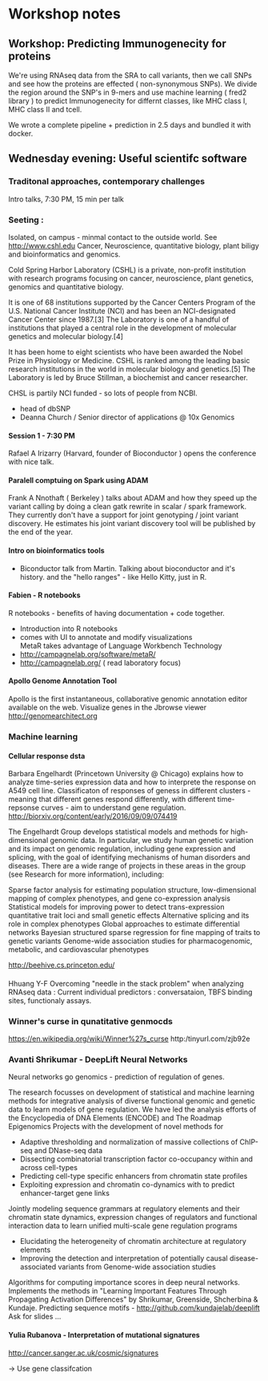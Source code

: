 
# Workshop notes 

## Workshop: Predicting Immunogenecity for proteins  

We're using RNAseq data from the SRA to call variants, then we call SNPs and see how the proteins are effected ( non-synonymous SNPs). We divide the region around the SNP's in 9-mers and use machine learning ( fred2 library ) to predict Immunogenecity for differnt classes, like MHC class I, MHC class II and tcell. 

We wrote a complete pipeline + prediction in 2.5 days and bundled it with docker.

## Wednesday evening: Useful scientifc software 
### Traditonal approaches, contemporary challenges 
Intro talks, 7:30 PM, 15 min per talk 

### Seeting : 
Isolated, on campus - minmal contact to the outside world.
See http://www.cshl.edu 
Cancer, Neuroscience, quantitative biology, plant biligy and bioinformatics and genomics.  

Cold Spring Harbor Laboratory (CSHL) is a private, non-profit institution with research programs focusing on cancer, neuroscience, plant genetics, genomics and quantitative biology.

It is one of 68 institutions supported by the Cancer Centers Program of the U.S. National Cancer Institute (NCI) and has been an NCI-designated Cancer Center since 1987.[3] The Laboratory is one of a handful of institutions that played a central role in the development of molecular genetics and molecular biology.[4]

It has been home to eight scientists who have been awarded the Nobel Prize in Physiology or Medicine. CSHL is ranked among the leading basic research institutions in the world in molecular biology and genetics.[5] The Laboratory is led by Bruce Stillman, a biochemist and cancer researcher. 

CHSL is partily NCI funded - so lots of people from NCBI. 
- head of dbSNP 
- Deanna Church / Senior director of applications @ 10x Genomics 

#### Session 1 - 7:30 PM 
Rafael A Irizarry  (Harvard, founder of Bioconductor ) opens the conference with nice talk. 

#### Paralell comptuing on Spark using ADAM 
Frank A Nnothaft ( Berkeley ) talks about ADAM and how they speed up the variant calling by doing a clean gatk rewrite in scalar / spark framework. They currently don't have a support for joint genotyping / joint variant discovery. He estimates his joint variant discovery tool will be published by the end of the year. 


#### Intro on bioinformatics tools 
- Biconductor talk from Martin. Talking about bioconductor and it's history. and the "hello ranges" - like Hello Kitty, just in R. 

#### Fabien - R notebooks  
R notebooks - benefits of having documentation + code together. 
- Introduction into R notebooks  
- comes with UI to annotate and modify visualizations   
MetaR takes advantage of Language Workbench Technology
- http://campagnelab.org/software/metaR/ 
- http://campagnelab.org/ ( read laboratory focus) 

#### Apollo Genome Annotation Tool  
Apollo is the first instantaneous, collaborative genomic annotation editor available on the web. 
Visualize genes in the Jbrowse viewer 
http://genomearchitect.org

### Machine learning 
#### Cellular response dsta
Barbara Engelhardt (Princetown University @ Chicago) explains how to analyze time-series expression data and how to interprete the response on A549 cell line. Classificaton of responses of geness in different clusters - meaning that different genes respond differently, with different time-repsonse curves - aim to understand gene regulation.
http://biorxiv.org/content/early/2016/09/09/074419   

The Engelhardt Group develops statistical models and methods for high-dimensional genomic data. In particular, we study human genetic variation and its impact on genomic regulation, including gene expression and splicing, with the goal of identifying mechanisms of human disorders and diseases. There are a wide range of projects in these areas in the group (see Research for more information), including:

Sparse factor analysis for estimating population structure, low-dimensional mapping of complex phenotypes, and gene co-expression analysis
Statistical models for improving power to detect trans-expression quantitative trait loci and small genetic effects
Alternative splicing and its role in complex phenotypes
Global approaches to estimate differential networks
Bayesian structured sparse regression for fine mapping of traits to genetic variants
Genome-wide association studies for pharmacogenomic, metabolic, and cardiovascular phenotypes

http://beehive.cs.princeton.edu/
 
#### 
Hhuang Y-F 
Overcoming "needle in the stack problem" when analyzing RNAseq data : Current individual predictors : conversataion, TBFS binding sites, functionaly assays.  

### Winner's curse  in qunatitative genmocds 
https://en.wikipedia.org/wiki/Winner%27s_curse 
http:/tinyurl.com/zjb92e 

### Avanti Shrikumar - DeepLift Neural Networks  
Neural networks go genomics - prediction of regulation of genes. 

The research focusses on development of statistical and machine learning methods for integrative analysis of diverse 
functional genomic and genetic data to learn models of gene regulation.  We have led the analysis efforts of the 
Encyclopedia of DNA Elements (ENCODE) and The Roadmap Epigenomics Projects with the development of novel methods for        

- Adaptive thresholding and normalization of massive collections of ChIP-seq and DNase-seq data
- Dissecting combinatorial transcription factor co-occupancy within and across cell-types
- Predicting cell-type specific enhancers from chromatin state profiles
- Exploiting expression and chromatin co-dynamics with to predict enhancer-target gene links

 Jointly modeling sequence grammars at regulatory elements and their chromatin state dynamics, expression 
 changes of regulators and functional interaction data to learn unified multi-scale gene regulation programs

- Elucidating the heterogeneity of chromatin architecture at regulatory elements 
- Improving the detection and interpretation of potentially causal disease-associated variants from 
  Genome-wide association studies


Algorithms for computing importance scores in deep neural networks. Implements the methods in "Learning Important Features Through Propagating Activation Differences" by Shrikumar, Greenside, Shcherbina & Kundaje.
Predicting sequence motifs - http://github.com/kundajelab/deeplift  
Ask for slides ...

#### Yulia Rubanova - Interpretation of mutational signatures 
http://cancer.sanger.ac.uk/cosmic/signatures

-> Use gene classifcation 


